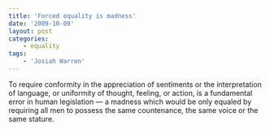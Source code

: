 ```yaml
---
title: 'Forced equality is madness'
date: '2009-10-09'
layout: post
categories:
    - equality
tags:
    - 'Josiah Warren'
---
```


To require conformity in the appreciation of sentiments or the interpretation of language, or uniformity of thought, feeling, or action, is a fundamental error in human legislation — a madness which would be only equaled by requiring all men to possess the same countenance, the same voice or the same stature.